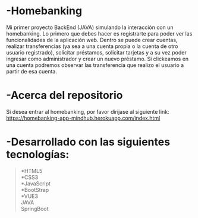 # -Homebanking
Mi primer proyecto BackEnd (JAVA) simulando la interacción con un homebanking.
Lo primero que debes hacer es registrarte para poder ver las funcionalidades de la aplicación web.
Dentro se puede crear cuentas, realizar transferencias (ya sea a una cuenta propia o la cuenta de otro usuario registrado), solicitar préstamos, solicitar tarjetas y a su vez poder ingresar como administrador y crear un nuevo préstamo.
Si clickeamos en una cuenta podremos observar las transferencia que realizo el usuario a partir de esa cuenta.

# -Acerca del repositorio
Si desea entrar al homebanking, por favor dirijase al siguiente link: https://homebanking-app-mindhub.herokuapp.com/index.html

# -Desarrollado con las siguientes tecnologías:
> <p>*HTML5<br>*CSS3<br>*JavaScript<br>*BootStrap<br>*VUE3<br>JAVA<br>SpringBoot</p> 
